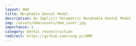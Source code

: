 ```yaml
---
layout: dmm
title: Morphable Dental Model
description: An Implicit Parametric Morphable Dental Model
img: /assets/dmm/assets/dmm_cover.jpg
importance: 1
category: Dental reconstruction
redirect: https://github.com/cong-yi/DMM
---
```


<title>Morphable Dental Model</title>

